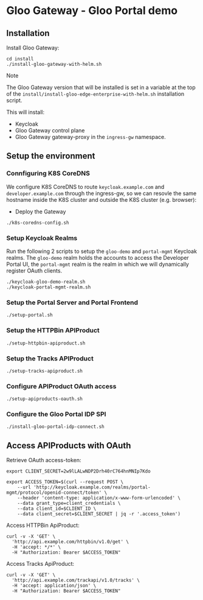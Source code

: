 # Gloo Gateway - Gloo Portal demo

## Installation

Install Gloo Gateway:
```
cd install
./install-gloo-gateway-with-helm.sh
```

> [!NOTE]
> The Gloo Gateway version that will be installed is set in a variable at the top of the `install/install-gloo-edge-enterprise-with-helm.sh` installation script.

This will install:
- Keycloak
- Gloo Gateway control plane
- Gloo Gateway gateway-proxy in the `ingress-gw` namespace.

## Setup the environment

### Connfiguring K8S CoreDNS

We configure K8S CoreDNS to route `keycloak.example.com` and `developer.example.com` through the ingress-gw, so we can resovle the same hostname inside the K8S cluster and outside the K8S cluster (e.g. browser):

- Deploy the Gateway

```
./k8s-coredns-config.sh
```

### Setup Keycloak Realms
Run the following 2 scripts to setup the `gloo-demo` and `portal-mgmt` Keycloak realms. The `gloo-demo` realm holds the accounts to access the Developer Portal UI, the `portal-mgmt` realm is the realm in which we will dynamically register OAuth clients.

```
./keycloak-gloo-demo-realm.sh
./keycloak-portal-mgmt-realm.sh
```

### Setup the Portal Server and Portal Frontend

```
./setup-portal.sh
```

### Setup the HTTPBin APIProduct

```
./setup-httpbin-apiproduct.sh
```

### Setup the Tracks APIProduct

```
./setup-tracks-apiproduct.sh
```

### Configure APIProduct OAuth access

```
./setup-apiproducts-oauth.sh
```

### Configure the Gloo Portal IDP SPI

```
./install-gloo-portal-idp-connect.sh
```


## Access APIProducts with OAuth

Retrieve OAuth access-token:

```
export CLIENT_SECRET=2w9lLALwNDP2Drh40rC764hnMNIp7Kdo

export ACCESS_TOKEN=$(curl --request POST \
    --url 'http://keycloak.example.com/realms/portal-mgmt/protocol/openid-connect/token' \
    --header 'content-type: application/x-www-form-urlencoded' \
    --data grant_type=client_credentials \
    --data client_id=$CLIENT_ID \
    --data client_secret=$CLIENT_SECRET | jq -r '.access_token')
```

Access HTTPBin ApiProduct:

```
curl -v -X 'GET' \
  'http://api.example.com/httpbin/v1.0/get' \
  -H 'accept: */*' \
  -H "Authorization: Bearer $ACCESS_TOKEN"
```

Access Tracks ApiProduct:

```
curl -v -X 'GET' \
  'http://api.example.com/trackapi/v1.0/tracks' \
  -H 'accept: application/json' \
  -H "Authorization: Bearer $ACCESS_TOKEN"

```